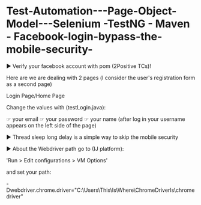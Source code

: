 # Test-Automation---Page-Object-Model---Selenium -TestNG - Maven - Facebook-login-bypass-the-mobile-security-

▶ Verify your facebook account with pom (2Positive TCs)!

Here are we are dealing with 2 pages (Ι consider the user's registration form as a second page)

Login Page/Home Page

Change the values with (testLogin.java): 

☞ your email
☞ your password
☞ your name (after log in your username appears on the left side of the page)

▶ Thread sleep long delay is a simple way to skip the mobile security

▶ About the Webdriver path go to (IJ platform):

'Run > Edit configurations > VM Options'


 and set your path:
 
-Dwebdriver.chrome.driver="C:\\Users\\This\\Is\\Where\\ChromeDriverIs\\chromedriver"







